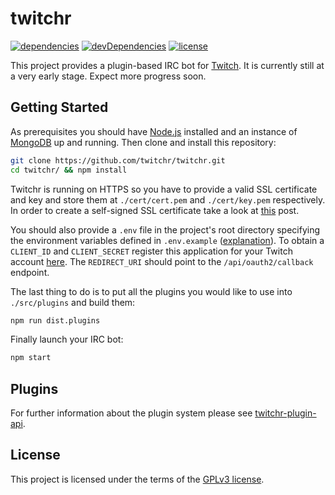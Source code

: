 # twitchr
[![dependencies](https://img.shields.io/david/twitchr/twitchr.svg)](https://david-dm.org/twitchr/twitchr#info=dependencies&view=table)
[![devDependencies](https://img.shields.io/david/dev/twitchr/twitchr.svg)](https://david-dm.org/twitchr/twitchr#info=devDependencies&view=table)
[![license](https://img.shields.io/badge/license-GPLv3-blue.svg)](https://opensource.org/licenses/GPL-3.0)

This project provides a plugin-based IRC bot for [Twitch](https://www.twitch.tv/).
It is currently still at a very early stage. Expect more progress soon.

## Getting Started

As prerequisites you should have [Node.js](https://nodejs.org/en/) installed and an instance of [MongoDB](https://www.mongodb.com/) up and running.
Then clone and install this repository:

```sh
git clone https://github.com/twitchr/twitchr.git
cd twitchr/ && npm install
```

Twitchr is running on HTTPS so you have to provide a valid SSL certificate and key and store them at `./cert/cert.pem` and `./cert/key.pem` respectively.
In order to create a self-signed SSL certificate take a look at [this](http://stackoverflow.com/questions/10175812/how-to-create-a-self-signed-certificate-with-openssl) post.

You should also provide a `.env` file in the project's root directory specifying the environment variables defined in `.env.example` ([explanation](https://www.npmjs.com/package/dotenv-safe)).
To obtain a `CLIENT_ID` and `CLIENT_SECRET` register this application for your Twitch account [here](https://www.twitch.tv/kraken/oauth2/clients/new).
The `REDIRECT_URI` should point to the `/api/oauth2/callback` endpoint.

The last thing to do is to put all the plugins you would like to use into `./src/plugins` and build them:

```sh
npm run dist.plugins
```

Finally launch your IRC bot:

```sh
npm start
```

## Plugins

For further information about the plugin system please see [twitchr-plugin-api](https://github.com/twitchr/twitchr-plugin-api).

## License

This project is licensed under the terms of the [GPLv3 license](https://github.com/twitchr/twitchr/blob/master/COPYING).
